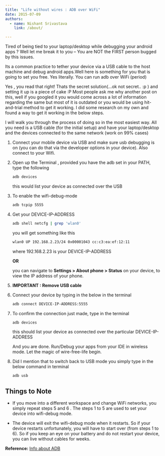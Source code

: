 ```yaml
---
title: "Life without wires : ADB over WiFi"
date: 2015-07-09
authors:
  - name: Nishant Srivastava
    link: /about/

---
```


Tired of being tied to your laptop/desktop while debugging your android apps ?
Well let me break it to you – You are NOT the FIRST person bugged by this issues.

Its a common practice to tether your device via a USB cable to the host machine and debug android apps.Well here is something for you that is going to set you free. Yes literally. You can run adb over WiFi (period)

Yes , you read that right! Thats the secret solution(…ok not secret.. :p ) and setting it up is a piece of cake :P
Most people ask me why another post on this, well if you googled it you would come across a lot of information regarding the same but most of it is outdated or you would be using hit-and-trial method to get it working. I did some research on my own and found a way to get it working in the below steps.

I will walk you through the process of doing so in the most easiest way.
All you need is a USB cable (for the initial setup) and have your laptop/desktop and the devices connected to the same network (work on 99% cases)

1. Connect your mobile device via USB and make sure usb debugging is on (you can do that via the developer options in your device).
   Also connect to your Wifi.

1. Open up the Terminal , provided you have the adb set in your PATH, type the following

   ```sh
   adb devices
   ```

   this would list your device as connected over the USB

1. To enable the wifi-debug-mode

   ```sh
   adb tcpip 5555
   ```

1. Get your DEVICE-IP-ADDRESS

   ```sh
   adb shell netcfg | grep 'wlan0'
   ```

   you will get something like this

   ```sh
   wlan0 UP 192.168.2.23/24 0x00001043 cc:c3:ea:ef:12:11
   ```

   where 192.168.2.23 is your DEVICE-IP-ADDRESS

   **OR**

   you can navigate to **Settings > About phone > Status** on your device, to view the IP address of your phone.

1. **IMPORTANT : Remove USB cable**

1. Connect your device by typing in the below in the terminal

   ```sh
   adb connect DEVICE-IP-ADDRESS:5555
   ```

1. To confirm the connection just made, type in the terminal

   ```sh
   adb devices
   ```

   this should list your device as connected over the particular DEVICE-IP-ADDRESS

   And you are done. Run/Debug your apps from your IDE in wireless mode. Let the magic of wire-free-life begin.

1. Did I mention that to switch back to USB mode you simply type in the below command in terminal

   ```sh
   adb usb
   ```

## Things to Note

- If you move into a different workspace and change WiFi networks, you simply repeat steps 5 and 6 . The steps 1 to 5 are used to set your device into wifi-debug mode.

- The device will exit the wifi-debug mode when it restarts. So if your device restarts unfortunately, you will have to start over (from steps 1 to 6). So if you keep an eye on your battery and do not restart your device, you can live without cables for weeks.

**Reference:**
[Info about ADB](http://developer.android.com/tools/help/adb.html)
